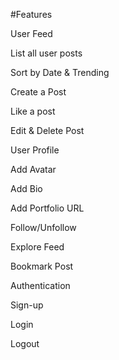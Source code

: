 #Features

User Feed

List all user posts

Sort by Date & Trending

Create a Post

Like a post

Edit & Delete Post

User Profile

Add Avatar

Add Bio

Add Portfolio URL

Follow/Unfollow

Explore Feed

Bookmark Post

Authentication

Sign-up

Login

Logout


